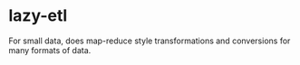 # lazy-etl

For small data, does map-reduce style transformations and conversions for many formats of data.


